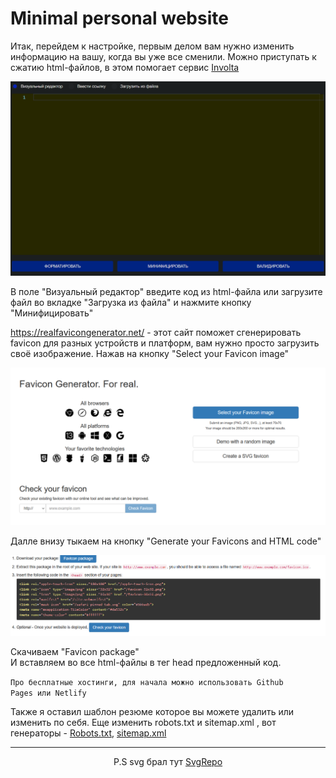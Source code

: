 # Minimal personal website

Итак, перейдем к настройке, первым делом вам нужно изменить информацию на вашу, когда вы уже все сменили. Можно приступать к сжатию html-файлов, в этом помогает сервис [Involta](https://involta.ru/tools/validator-html/)

![Involta Image](img/involta.png)

В поле "Визуальный редактор" введите код из html-файла или загрузите файл во вкладке "Загрузка из файла" и нажмите кнопку "Минифицировать"

https://realfavicongenerator.net/ - этот сайт поможет сгенерировать favicon для разных устройств и платформ, вам нужно просто загрузить своё изображение. Нажав на кнопку "Select your Favicon image"

![realfavicongenerator](img/generate-favicon.png)

Далле внизу тыкаем на кнопку "Generate your Favicons and HTML code"

![realfavicongenerator](img/download.png)

Скачиваем "Favicon package"  
И вставляем во все html-файлы в тег head предложенный код.

<code>Про бесплатные хостинги, для начала можно использовать Github Pages или Netlify</code>

Также я оставил шаблон резюме которое вы можете удалить или изменить по себя.
Еще изменить robots.txt и sitemap.xml , вот генераторы - [Robots.txt](https://pr-cy.ru/robots/), [sitemap.xml](https://www.xml-sitemaps.com/)
<hr>
<center>P.S svg брал тут <a href="https://www.svgrepo.com/">SvgRepo</a></center>
